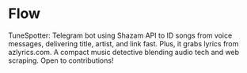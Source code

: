 # Flow
TuneSpotter: Telegram bot using Shazam API to ID songs from voice messages, delivering title, artist, and link fast. Plus, it grabs lyrics from azlyrics.com. A compact music detective blending audio tech and web scraping. Open to contributions!
